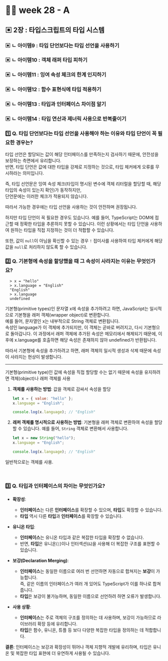 # 👨‍🏫 week 28 - A

## ▣ 2장 : 타입스크립트의 타입 시스템

### ▣ ㄴ 아이템9 : 타입 단언보다는 타입 선언을 사용하기

### ▣ ㄴ 아이템10 : 객체 래퍼 타입 피하기

### ▣ ㄴ 아이템11 : 잉여 속성 체크의 한계 인지하기

### ▣ ㄴ 아이템12 : 함수 표현식에 타입 적용하기

### ▣ ㄴ 아이템13 : 타입과 인터페이스 차이점 알기

### ▣ ㄴ 아이템14 : 타입 연산과 제너릭 사용으로 반복줄이기

### 1️⃣ Q. 타입 단언보다는 타입 선언을 사용해야 하는 이유와 타입 단언이 꼭 필요한 경우는?

타입 선언은 할당되는 값이 해당 인터페이스를 만족하는지 검사하기 때문에, 안전성을 보장하는 측면에서 유리합니다.  
반면, 타입 단언은 값에 대한 타입을 강제로 지정하는 것으로, 타입 체커에게 오류를 무시하라는 의미입니다.

즉, 타입 선언문은 잉여 속성 체크(타입이 명시된 변수에 객체 리터럴을 할당할 때, 해당 타입의 속성이 있는지 확인)가 동작하지만,  
단언문에는 이러한 체크가 적용되지 않습니다.

따라서 가능한 경우에는 타입 선언을 사용하는 것이 안전하며 권장됩니다.

하지만 타입 단언이 꼭 필요한 경우도 있습니다.
예를 들어, TypeScript는 DOM에 접근할 때 정확한 타입을 추론하지 못할 수 있습니다.
이런 상황에서는 타입 단언을 사용하여 원하는 타입을 직접 지정하는 것이 더 적합할 수 있습니다.

또한, 값이 `null`이 아님을 확신할 수 있는 경우 `!` 접미사를 사용하여 타입 체커에게 해당 값을 `null`로 처리하지 않도록 할 수 있습니다.
<br/>

### 2️⃣ Q. 기본형에 속성을 할당했을 때 그 속성이 사라지는 이유는 무엇인가요?

```
  > x = "hello"
  > x.language = "English"
  "English"
  > x.language
  undefined
```

기본형(primitive types)인 문자열 x에 속성을 추가하려고 하면, JavaScript는 일시적으로 기본형을 래퍼 객체(wrapper object)로 변환합니다.  
예를 들어, 문자열인 x는 내부적으로 String 객체로 변환됩니다.  
속성인 language가 이 객체에 추가되지만, 이 객체는 곧바로 버려지고, 다시 기본형으로 돌아갑니다.
이 과정에서 래퍼 객체에 추가된 속성은 메모리에서 해제되기 때문에, 이후에 x.language를 호출하면 해당 속성은 존재하지 않아 undefined가 반환됩니다.

따라서 기본형에 속성을 추가하려고 하면, 래퍼 객체의 일시적 생성과 삭제 때문에 속성이 사라지는 현상이 발생합니다.

---

기본형(primitive type)인 값에 속성을 직접 할당할 수는 없기 때문에 속성을 유지하려면 객체(object)나 래퍼 객체를 사용

1. **객체를 사용하는 방법**: 값을 객체로 감싸서 속성을 할당

    ```javascript
    let x = { value: "hello" };
    x.language = "English";

    console.log(x.language); // "English"
    ```

2. **래퍼 객체를 명시적으로 사용하는 방법**: 기본형을 래퍼 객체로 변환하여 속성을 할당할 수 있습니다. 예를 들어, `String` 객체로 변환해서 사용합니다.

    ```javascript
    let x = new String("hello");
    x.language = "English";

    console.log(x.language); // "English"
    ```

일반적으로는 객체를 사용.

<br/>

### 3️⃣ Q. 타입과 인터페이스의 차이는 무엇인가요?

-   **확장성**:

    -   **인터페이스**는 다른 **인터페이스**를 확장할 수 있으며, **타입**도 확장할 수 있습니다.
    -   **타입** 역시 다른 **타입**과 **인터페이스**를 확장할 수 있습니다.

-   **유니온 타입**:

    -   **인터페이스**는 유니온 타입과 같은 복잡한 타입을 확장할 수 없습니다.
    -   반면, **타입**은 유니온(`|`)이나 인터섹션(`&`)을 사용해 더 복잡한 구조를 표현할 수 있습니다.

-   **보강(Declaration Merging)**:

    -   **인터페이스**는 동일한 이름으로 여러 번 선언하면 자동으로 합쳐지는 **보강**이 가능합니다.  
        즉, 같은 이름의 인터페이스가 여러 개 있어도 TypeScript가 이를 하나로 합쳐줍니다.
    -   **타입**은 보강이 불가능하며, 동일한 이름으로 선언하려 하면 오류가 발생합니다.

-   **사용 상황**:
    -   **인터페이스**는 주로 객체의 구조를 정의하는 데 사용하며, 보강이 가능하므로 라이브러리 확장 등에 유리합니다.
    -   **타입**은 함수, 유니온, 튜플 등 보다 다양한 복잡한 타입을 정의하는 데 적합합니다.

**결론**: 인터페이스는 보강과 확장성이 뛰어나 객체 지향적 개발에 유리하며, 타입은 유니온 및 복잡한 타입 표현에 더 유연하게 사용될 수 있습니다.
